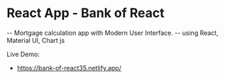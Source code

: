 # React App - Bank of React
-- Mortgage calculation app with Modern User Interface.
-- using React, Material UI, Chart js 

Live Demo:

-  https://bank-of-react35.netlify.app/

